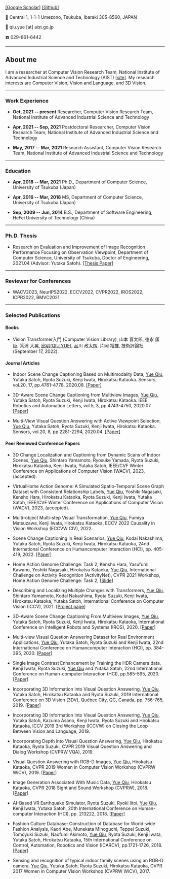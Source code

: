 [[Google Scholar]](https://scholar.google.com/citations?user=JmO9Tn0AAAAJ&hl=zh-CN&oi=sra) [[Github]](https://github.com/qiuyue1993/) 

🏢 Central 1, 1-1-1 Umezono, Tsukuba, Ibaraki 305-8560, JAPAN

📧 qiu.yue [at] aist.go.jp

☎️ 029-861-6442 

---
## About me

I am a researcher at Computer Vision Research Team, National Institute of Advanced Industrial Science and Technology (AIST) [[site]](https://www.airc.aist.go.jp/cvrt/). My research interests are Computer Vision, Vision and Language, and 3D Vision. 

---
### Work Experience
- **Oct, 2021 -- present** Researcher, Computer Vision Research Team, National Institute of Advanced Industrial Science and Technology

- **Apr, 2021 -- Sep, 2021** Postdoctoral Researcher, Computer Vision Research Team, National Institute of Advanced Industrial Science and Technology

- **May, 2017 -- Mar, 2021** Research Assistant, Computer Vision Research Team, National Institute of Advanced Industrial Science and Technology

---
### Education
- **Apr, 2018 -- Mar, 2021** Ph.D., Department of Computer Science, University of Tsukuba (Japan)

- **Apr, 2016 -- Mar, 2018** MS, Department of Computer Science, University of Tsukuba (Japan)

- **Sep, 2009 -- Jun, 2014** B.S., Department of Software Engineering, HeFei University of Technology (China)      

---
### Ph.D. Thesis
- Research on Evaluation and Improvement of Image Recognition Performance Focusing on Observation Viewpoint, Department of Computer Science, University of Tsukuba, Doctor of Engineering, 2021.04 (Advisor: Yutaka Satoh). [[Thesis Paper]](https://irdb.nii.ac.jp/00843/0005034213)

---
### Reviewer for Conferences
- WACV2023, NeurIPS2022, ECCV2022, CVPR2022, IROS2022, ICPR2022, BMVC2021

---
### Selected Publications

#### Books
- Vision Transformer入門 (Computer Vision Library), 山本 晋太郎, 徳永 匡臣, 箕浦 大晃, <u>邱玥(QIU YUE)</u>, 品川 政太朗, 片岡 裕雄, 技術評論社 (September 17, 2022).

#### Journal Articles

- Indoor Scene Change Captioning Based on Multimodality Data, <u>Yue Qiu</u>, Yutaka Satoh, Ryota Suzuki, Kenji Iwata, Hirokatsu Kataoka. Sensors, vol.20, 17, pp.4761-4778, 2020.08. [[Paper]](https://www.mdpi.com/1424-8220/20/17/4761)

- 3D-Aware Scene Change Captioning from Multiview Images, <u>Yue Qiu</u>, Yutaka Satoh, Ryota Suzuki, Kenji Iwata, Hirokatsu Kataoka. IEEE Robotics and Automation Letters, vol.5, 3, pp.4743-4750, 2020.07. [[Paper]](https://ieeexplore.ieee.org/abstract/document/9120195)

- Multi-View Visual Question Answering with Active Viewpoint Selection, <u>Yue Qiu</u>, Yutaka Satoh, Ryota Suzuki, Kenji Iwata, Hirokatsu Kataoka. Sensors, vol.20, 8, pp.2281-2294, 2020.04. [[Paper]](https://www.mdpi.com/1424-8220/20/8/2281)


#### Peer Reviewed Conference Papers
- 3D Change Localization and Captioning from Dynamic Scans of Indoor Scenes, <u>Yue Qiu</u>, Shintaro Yamamoto, Ryosuke Yamada, Ryota Suzuki, Hirokatsu Kataoka, Kenji Iwata, Yutaka Satoh, IEEE/CVF Winter Conference on Applications of Computer Vision (WACV), 2023, (accepted).

- VirtualHome Action Genome: A Simulated Spatio-Temporal Scene Graph Dataset with Consistent Relationship Labels, <u>Yue Qiu</u>, Yoshiki Nagasaki, Kensho Hara, Hirokatsu Kataoka, Ryota Suzuki, Kenji Iwata, Yutaka Satoh, IEEE/CVF Winter Conference on Applications of Computer Vision (WACV), 2023, (accepted).

- Multi-object Multi-step Visual Transformation, <u>Yue Qiu</u>, Fumiya Matsuzawa, Kenji Iwata, Hirokatsu Kataoka, ECCV 2022 Causality in Vision Workshop (ECCVW CIV), 2022.

- Scene Change Captioning in Real Scenarios, <u>Yue Qiu</u>, Kodai Nakashima, Yutaka Satoh, Ryota Suzuki, Kenji Iwata, Hirokatsu Kataoka, 24nd International Conference on Humancomputer Interaction (HCI), pp. 405-419, 2022. [[Paper]](https://link.springer.com/chapter/10.1007/978-3-031-05643-7_26)

- Home Action Genome Challenge: Task 2, Kensho Hara, Yasufumi Kawano, Yoshiki Nagasaki, Hirokatsu Kataoka, <u>Yue Qiu</u>, International Challenge on Activity Recognition (ActivityNet), CVPR 2021 Workshop, Home Action Genome Challenge: Task 2, [[Slide]](https://homeactiongenome.org/assets/img/3rd/HomageChallenge_Task2_ThirdPlace_AIST&DENSO.pdf)

- Describing and Localizing Multiple Changes with Transformers, <u>Yue Qiu</u>, Shintaro Yamamoto, Kodai Nakashima, Ryota Suzuki, Kenji Iwata, Hirokatsu Kataoka, Yutaka Satoh, International Conference on Computer Vision (ICCV), 2021. [[Project page]](https://cvpaperchallenge.github.io/Describing-and-Localizing-Multiple-Change-with-Transformers/)

- 3D-Aware Scene Change Captioning From Multiview Images, <u>Yue Qiu</u>, Yutaka Satoh, Ryota Suzuki, Kenji Iwata, Hirokatsu Kataoka, International Conference on Intelligent Robots and Systems (IROS), 2020. [[Paper]](https://ieeexplore.ieee.org/abstract/document/9120195)

- Multi-view Visual Question Answering Dataset for Real Environment Applications, <u>Yue Qiu</u>, Yutaka Satoh, Ryota Suzuki and Kenji Iwata, 22nd International Conference on Humancomputer Interaction (HCI), pp. 384-395, 2020. [[Paper]](https://link.springer.com/chapter/10.1007/978-3-030-50334-5_26)

- Single Image Contrast Enhancement by Training the HDR Camera data, Kenji Iwata, Ryota Suzuki, <u>Yue Qiu</u> and Yutaka Satoh, 22nd International Conference on Human-computer Interaction (HCI), pp.585-595, 2020. [[Paper]](https://link.springer.com/chapter/10.1007/978-3-030-49059-1_43)

- Incorporating 3D Information Into Visual Question Answering, <u>Yue Qiu</u>, Yutaka Satoh, Hirokatsu Kataoka and Ryota Suzuki, 2019 International Conference on 3D Vision (3DV), Québec City, QC, Canada, pp. 756-765, 2019. [[Paper]](https://ieeexplore.ieee.org/stamp/stamp.jsp?arnumber=8885753)

-	Incorporating 3D Information Into Visual Question Answering, <u>Yue Qiu</u>, Yutaka Satoh, Kazuma Asano, Kenji Iwata, Ryota Suzuki and Hirokatsu Kataoka, ICCV 2019 3rd Workshop (ICCVW) on Closing the Loop Between Vision and Language, 2019. 

-	Incorporating Depth into Visual Question Answering, <u>Yue Qiu</u>, Hirokatsu Kataoka, Ryota Suzuki,  CVPR 2019 Visual Question Answering and Dialog Workshop (CVPRW VQA), 2019. 

-	Visual Question Answering with RGB-D Images, <u>Yue Qiu</u>, Hirokatsu Kataoka,  CVPR 2019 Women in Computer Vision Workshop (CVPRW WiCV), 2019. [[Paper]](https://www.academia.edu/41003120/Visual_Question_Answering_with_RGB_D_Images)

-	Image Generation Associated With Music Data, <u>Yue Qiu</u>, Hirokatsu Kataoka, CVPR 2018 Sight and Sound Workshop (CVPRW), 2018. [[Paper]](https://openaccess.thecvf.com/content_cvpr_2018_workshops/papers/w49/Qiu_Image_Generation_Associated_CVPR_2018_paper.pdf)

- AI-Based VR Earthquake Simulator, Ryota Suzuki, Ryoki Iitoi, <u>Yue Qiu</u>, Kenji Iwata, Yutaka Satoh, 20th International Conference on Human-computer Interaction (HCI), pp. 213222, 2018. [[Paper]](https://www.springerprofessional.de/en/ai-based-vr-earthquake-simulator/15929132)

- Fashion Culture Database: Construction of Database for World-wide Fashion Analysis, Kaori Abe, Munekata Minoguchi, Teppei Suzuki, Tomoyuki Suzuki, Naofumi Akimoto, <u>Yue Qiu</u>, Ryota Suzuki, Kenji Iwata, Yutaka Satoh, Hirokatsu Kataoka, 15th International Conference on Control, Automation, Robotics and Vision (ICARCV), pp.1721-1726, 2018. [[Paper]](https://ieeexplore.ieee.org/document/8581148?denied=)

-	Sensing and recognition of typical indoor family scenes using an RGB-D camera, <u>Yue Qiu</u>, Yutaka Satoh, Ryota Suzuki, Hirokatsu Kataoka, CVPR 2017 Women in Computer Vision Workshop (CVPRW WiCV), 2017.
